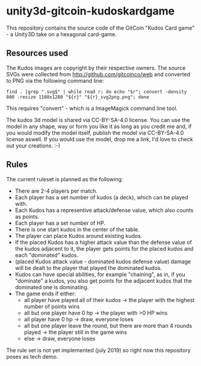 # unity3d-gitcoin-kudoskardgame
This repository contains the source code of the GitCoin "Kudos Card game" - a Unity3D take on a hexagonal card-game.

## Resources used

The Kudos images are copyright by their respective owners. The source SVGs were collected from http://github.com/gitcoinco/web and converted to PNG via the following command line: 
```
find . |grep ".svg$" | while read r; do echo "$r"; convert -density 800 -resize 1108x1280 "${r}" "${r}_svg2png.png"; done
```

This requires "convert" - which is a ImageMagick command line tool.


The kudos 3d model is shared via CC-BY-SA-4.0 license. 
You can use the model in any shape, way or form you like it as long as you credit me and, if you would modify the model itself, publish the model via CC-BY-SA-4.0 license aswell.
If you would use the model, drop me a link, I'd love to check out your creations. :-)

## Rules
The current ruleset is planned as the following:
- There are 2-4 players per match.
- Each player has a set number of kudos (a deck), which can be played with.
- Each Kudos has a representive attack/defense value, which also counts as points. 
- Each player has a set number of HP.
- There is one start kudos in the center of the table. 
- The player can place Kudos around existing kudos. 
- If the placed Kudos has a higher attack value than the defense value of the kudos adjacent to it, the player gets points for the placed kudos and each "dominated" kudos.
- (placed Kudos attack value - dominated kudos defense value) damage will be dealt to the player that played the dominated kudos. 
- Kudos can have special abilities, for example "chaining", as in, if you "dominate" a kudos, you also get points for the adjacent kudos that the dominated one is dominating.
- The game ends if either:
  - all player have played all of their kudos -> the player with the highest number of points wins
  - all but one player have 0 hp -> the player with >0 HP wins
  - all player have 0 hp -> draw, everyone loses
  - all but one player leave the round, but there are more than 4 rounds played -> the player still in the game wins
  - else -> draw, everyone loses

The rule set is not yet implemented (july 2019) so right now this repository poses as tech demo.
